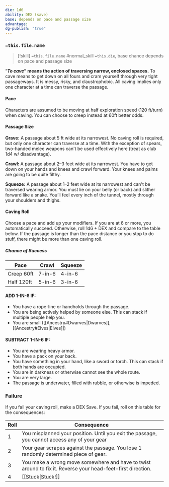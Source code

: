 ```yaml
---
die: 1d6
ability: DEX (save)
base: depends on pace and passage size
advantage: 
dg-publish: "true"
---
```


### `=this.file.name`

> [!skill] `=this.file.name`
> #normal_skill 
>`=this.die`, base chance depends on pace and passage size

“***To cave*” means the action of traversing narrow, enclosed spaces.** To cave means to get down on all fours and cram yourself through very tight passageways. It is messy, risky, and claustrophobic. All caving implies only one character at a time can traverse the passage.

#### Pace
Characters are assumed to be moving at half exploration speed (120 ft/turn) when caving. You can choose to creep instead at 60ft better odds.

#### Passage Size

**Grave:** A passage about 5 ft wide at its narrowest. No caving roll is required, but only one character can traverse at a time. With the exception of spears, two-handed melee weapons can't be used effectively here (treat as club 1d4 w/ disadvantage). 

**Crawl:** A passage about 2–3 feet wide at its narrowest. You have to get down on your hands and knees and crawl forward. Your knees and palms are going to be quite filthy.

**Squeeze:** A passage about 1–2 feet wide at its narrowest and can't be traversed wearing armor. You must lie on your belly (or back) and slither forward like a snake. You’ll feel every inch of the tunnel, mostly through your shoulders and thighs.

#### Caving Roll
Choose a pace and add up your modifiers. If you are at 6 or more, you automatically succeed. Otherwise, roll 1d6 + DEX and compare to the table below. If the passage is longer than the pace distance or you stop to do stuff, there might be more than one caving roll.

##### Chance of Success

| Pace       | Crawl  | Squeeze | 
| ---------- | ------ | ------- |
| Creep 60ft | 7-in-6 | 4-in-6  |
| Half 120ft | 5-in-6 | 3-in-6  |

#### ADD 1-IN-6 IF:

- You have a rope-line or handholds through the passage.
- You are being actively helped by someone else. This can stack if multiple people help you.
- You are small ([[Ancestry#Dwarves|Dwarves]], [[Ancestry#Elves|Elves]])

#### SUBTRACT 1-IN-6 IF:

- You are wearing heavy armor.
- You have a pack on your back.
- You have something in your hand, like a sword or torch. This can stack if both hands are occupied.
- You are in darkness or otherwise cannot see the whole route.
- You are very large.
- The passage is underwater, filled with rubble, or otherwise is impeded.

### Failure
If you fail your caving roll, make a DEX Save. If you fail, roll on this table for the consequences:


| Roll | Consequence                                                                                                 |
| ---- | ----------------------------------------------------------------------------------------------------------- |
| 1    | You misplanned your position. Until you exit the passage, you cannot access any of your gear                |
| 2    | Your gear scrapes against the passage. You lose 1 randomly determined piece of gear.                        |
| 3    | You make a wrong move somewhere and have to twist around to fix it. Reverse your head-feet-first direction. |
| 4    | [[Stuck\|Stuck!]]                                                                                                 | 

